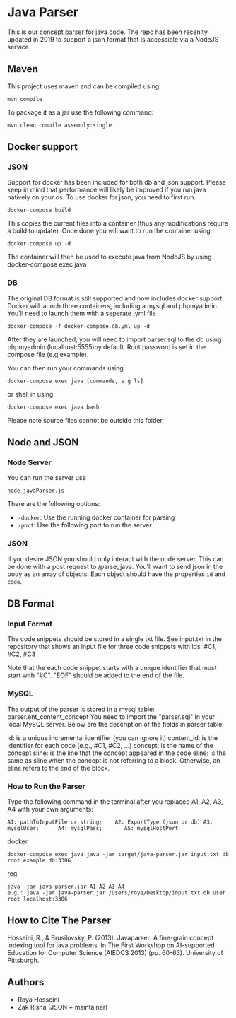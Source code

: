 
# Java Parser

This is our concept parser for java code. The repo has been recenlty updated in 2019 to support a json format that is accessible via a NodeJS service.

## Maven

This project uses maven and can be compiled using

```
mvn compile
```

To package it as a jar use the following command:

```
mvn clean compile assembly:single
```

## Docker support

### JSON

Support for docker has been included for both db and json support. Please keep in mind that performance will likely be improved if you run java natively on your os. To use docker for json, you need to first run. 

```
docker-compose build
```

This copies the current files into a container (thus any modifications require a build to update). Once done you will want to run the container using:

```
docker-compose up -d
```

The container will then be used to execute java from NodeJS by using docker-compose exec java

### DB

The original DB format is still supported and now includes docker support. Docker will launch three containers, including a mysql and phpmyadmin. You'll need to launch them with a seperate .yml file

```
docker-compose -f docker-compose.db.yml up -d
```

After they are launched, you will need to import parser.sql to the db using phpmyadmin (localhost:5555)by default. Root password is set in the compose file (e.g example).

You can then run your commands using

```
docker-compose exec java [commands, e.g ls]
```

or shell in using

```
docker-compose exec java bash
```

Please note source files cannot be outside this folder.


## Node and JSON

### Node Server
You can run the server use 

```
node javaParser.js
```

There are the following options:

- `-docker`: Use the running docker container for parsing
- `-port`: Use the following port to run the server

### JSON
If you desire JSON you should only interact with the node server. This can be done with a post request to /parse_java. You'll want to send json in the body as an array of objects. Each object should have the properties `id` and `code`.


## DB Format

### Input Format

The code snippets should be stored in a single txt file.  See input.txt in the repository that shows an input file for three code snippets with ids: #C1, #C2, #C3

Note that the each code snippet starts with a unique identifier that must start with "#C".
"EOF" should be added to the end of the file.


### MySQL

The output of the parser is stored in a mysql table: parser.ent_content_concept
You need to import the "parser.sql" in your local MySQL server.
Below are the description of the fields in parser table:

id: is a unique incremental identifier  (you can ignore it)
content_id: is the identifier for each code (e.g., #C1, #C2, ...)
concept: is the name of the concept
sline: is the line that the concept appeared in the code 
eline: is the same as sline when the concept is not referring to a block. Otherwise, an eline refers to the end of the block.

### How to Run the Parser

Type the following command in the terminal after you replaced A1, A2, A3, A4 with your own arguments:
```
A1: pathToInputFile or string;    A2: ExportType (json or db) A3: mysqlUser;      A4: mysqlPass;       A5: mysqlHostPort
```

docker
```
docker-compose exec java java -jar target/java-parser.jar input.txt db root example db:3306
```

reg
```
java -jar java-parser.jar A1 A2 A3 A4
e.g.: java -jar java-parser.jar /Users/roya/Desktop/input.txt db user root localhost:3306
```


## How to Cite The Parser

Hosseini, R., & Brusilovsky, P. (2013). Javaparser: A fine-grain concept indexing tool for java problems. In The First Workshop on AI-supported Education for Computer Science (AIEDCS 2013) (pp. 60-63). University of Pittsburgh.

## Authors

- Roya Hosseini
- Zak Risha (JSON + maintainer)

